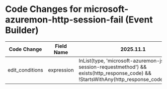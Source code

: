 # Code Changes for microsoft-azuremon-http-session-fail (Event Builder)

| Code Change | Field Name | 2025.11.1 | 2025.12.1 |
|-------------|------------|-----------|------------|
| edit_conditions | expression | InList(type, 'microsoft-azuremon-json-http-session-requestmethod') && exists(http_response_code) && !StartsWithAny(http_response_code,'1','2','3') | InList(type, 'microsoft-azuremon-json-http-session-requestmethod') && !StartsWithAny(http_response_code,'1','2','3') |